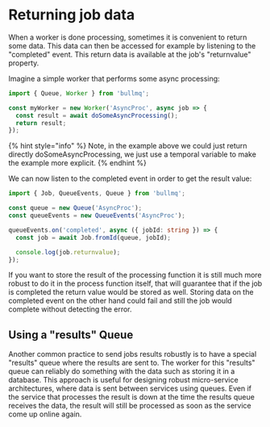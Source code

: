 # Returning job data

When a worker is done processing, sometimes it is convenient to return some data. This data can then be accessed for example by listening to the "completed" event. This return data is available at the job's "returnvalue" property.

Imagine a simple worker that performs some async processing:

```typescript
import { Queue, Worker } from 'bullmq';

const myWorker = new Worker('AsyncProc', async job => {
  const result = await doSomeAsyncProcessing();
  return result;
});
```

{% hint style="info" %}
Note, in the example above we could just return directly doSomeAsyncProcessing, we just use a temporal variable to make the example more explicit.
{% endhint %}

We can now listen to the completed event in order to get the result value:

```typescript
import { Job, QueueEvents, Queue } from 'bullmq';

const queue = new Queue('AsyncProc');
const queueEvents = new QueueEvents('AsyncProc');

queueEvents.on('completed', async ({ jobId: string }) => {
  const job = await Job.fromId(queue, jobId);

  console.log(job.returnvalue);
});
```

If you want to store the result of the processing function it is still much more robust to do it in the process function itself, that will guarantee that if the job is completed the return value would be stored as well. Storing data on the completed event on the other hand could fail and still the job would complete without detecting the error.

## Using a "results" Queue

Another common practice to send jobs results robustly is to have a special "results" queue where the results are sent to. The worker for this "results" queue can reliably do something with the data such as storing it in a database. This approach is useful for designing robust micro-service architectures, where data is sent between services using queues. Even if the service that processes the result is down at the time the results queue receives the data, the result will still be processed as soon as the service come up online again.
